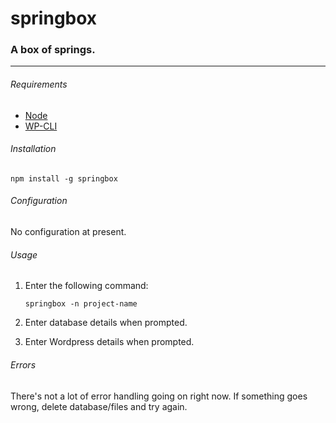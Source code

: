 # springbox
### A box of springs.
---
###### Requirements

- [Node](http://www.nodejs.org)
- [WP-CLI](http://wp-cli.org/)

###### Installation

`npm install -g springbox`

###### Configuration

No configuration at present.

###### Usage

1. Enter the following command:

	`springbox -n project-name`
2. Enter database details when prompted.
3. Enter Wordpress details when prompted.

###### Errors

There's not a lot of error handling going on right now. If something goes wrong, delete database/files and try again.
